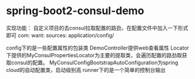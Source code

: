 # spring-boot2-consul-demo
实现功能：
    自定义项目的去consul拉取配置的路劲，在配置文件中加入一下形式即可
    com:
      want:
        sources:
          application/config/
          
config下的是一些配置属性的包装类
DemoController提供web查看属性
Locator下提供的MyConsulPropertiesLocator为主要的提取类，会遍历配置的路劲取获取consul的配置。
MyConsulConfigBootstrapAutoConfiguration为spring cloud的自动配置类，启动级别高
runner下的是一个简单的控制台输出